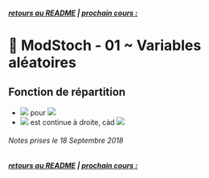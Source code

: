 ##### [retours au README](./README.md) | [prochain cours : ](./)

# 🎲 ModStoch - 01 ~ Variables aléatoires

## Fonction de répartition

- ![](https://latex.codecogs.com/gif.latex?\small&space;F_X(x)=P(X\leq&space;x)=P(A)) pour ![](https://latex.codecogs.com/gif.latex?\small&space;A=\{\zeta\in\Omega:X(\zeta)\leq&space;x\})
- ![](https://latex.codecogs.com/gif.latex?\small&space;F_X(x)) est continue à droite, càd ![](https://latex.codecogs.com/gif.latex?\small&space;F_X(x)=\lim_{\epsilon\rightarrow&space;0}F(x)(x+\epsilon)=F_x(x^+))

###### Notes prises le 18 Septembre 2018

##### [retours au README](./README.md) | [prochain cours : ](./)
